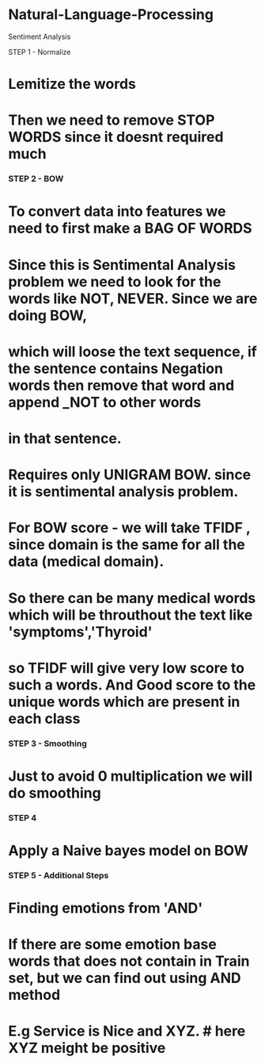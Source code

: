 # Natural-Language-Processing
Sentiment Analysis

STEP 1 - Normalize
# Lemitize the words
# Then we need to remove STOP WORDS since it doesnt required much

### STEP 2 - BOW 
# To convert data into features we need to first make a BAG OF WORDS
# Since this is Sentimental Analysis problem we need to look for the words like NOT, NEVER. Since we are doing BOW, 
# which will loose the text sequence, if the sentence contains Negation words then remove that word and append _NOT to other words
# in that sentence.
# Requires only UNIGRAM BOW. since it is sentimental analysis problem. 

# For BOW score - we will take TFIDF , since domain is the same for all the data (medical domain). 
# So there can be many medical words which will be throuthout the text like 'symptoms','Thyroid'
# so TFIDF will give very low score to such a words. And Good score to the unique words which are present in each class

### STEP 3 - Smoothing
# Just to avoid 0 multiplication we will do smoothing 

### STEP 4
# Apply a Naive bayes model on BOW

### STEP 5 - Additional Steps
# Finding emotions from 'AND' 
# If there are some emotion base words that does not contain in Train set, but we can find out using AND method
# E.g Service is Nice and XYZ. # here XYZ meight be positive
